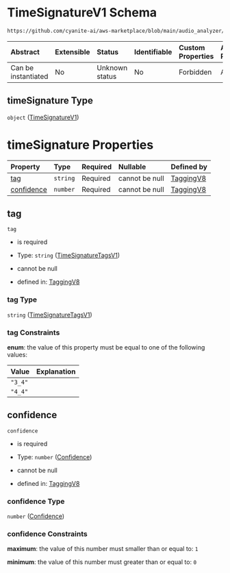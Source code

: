 # TimeSignatureV1 Schema

```txt
https://github.com/cyanite-ai/aws-marketplace/blob/main/audio_analyzer/schemes/marketplace_v1/schema/TaggingV8.schema.json#/properties/timeSignature
```



| Abstract            | Extensible | Status         | Identifiable | Custom Properties | Additional Properties | Access Restrictions | Defined In                                                                     |
| :------------------ | :--------- | :------------- | :----------- | :---------------- | :-------------------- | :------------------ | :----------------------------------------------------------------------------- |
| Can be instantiated | No         | Unknown status | No           | Forbidden         | Allowed               | none                | [TaggingV8.schema.json\*](../out/TaggingV8.schema.json "open original schema") |

## timeSignature Type

`object` ([TimeSignatureV1](taggingv8-defs-timesignaturev1.md))

# timeSignature Properties

| Property                  | Type     | Required | Nullable       | Defined by                                                                                                                                                                                                                                     |
| :------------------------ | :------- | :------- | :------------- | :--------------------------------------------------------------------------------------------------------------------------------------------------------------------------------------------------------------------------------------------- |
| [tag](#tag)               | `string` | Required | cannot be null | [TaggingV8](taggingv8-defs-timesignaturetagsv1.md "https://github.com/cyanite-ai/aws-marketplace/blob/main/audio_analyzer/schemes/marketplace_v1/schema/TaggingV8.schema.json#/$defs/TimeSignatureV1/properties/tag")                          |
| [confidence](#confidence) | `number` | Required | cannot be null | [TaggingV8](taggingv8-defs-timesignaturev1-properties-confidence.md "https://github.com/cyanite-ai/aws-marketplace/blob/main/audio_analyzer/schemes/marketplace_v1/schema/TaggingV8.schema.json#/$defs/TimeSignatureV1/properties/confidence") |

## tag



`tag`

* is required

* Type: `string` ([TimeSignatureTagsV1](taggingv8-defs-timesignaturetagsv1.md))

* cannot be null

* defined in: [TaggingV8](taggingv8-defs-timesignaturetagsv1.md "https://github.com/cyanite-ai/aws-marketplace/blob/main/audio_analyzer/schemes/marketplace_v1/schema/TaggingV8.schema.json#/$defs/TimeSignatureV1/properties/tag")

### tag Type

`string` ([TimeSignatureTagsV1](taggingv8-defs-timesignaturetagsv1.md))

### tag Constraints

**enum**: the value of this property must be equal to one of the following values:

| Value   | Explanation |
| :------ | :---------- |
| `"3_4"` |             |
| `"4_4"` |             |

## confidence



`confidence`

* is required

* Type: `number` ([Confidence](taggingv8-defs-timesignaturev1-properties-confidence.md))

* cannot be null

* defined in: [TaggingV8](taggingv8-defs-timesignaturev1-properties-confidence.md "https://github.com/cyanite-ai/aws-marketplace/blob/main/audio_analyzer/schemes/marketplace_v1/schema/TaggingV8.schema.json#/$defs/TimeSignatureV1/properties/confidence")

### confidence Type

`number` ([Confidence](taggingv8-defs-timesignaturev1-properties-confidence.md))

### confidence Constraints

**maximum**: the value of this number must smaller than or equal to: `1`

**minimum**: the value of this number must greater than or equal to: `0`
